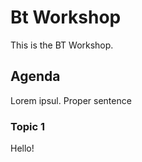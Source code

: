 # Bt Workshop

This is the BT Workshop.

## Agenda

Lorem ipsul. Proper sentence 

### Topic 1

Hello!
